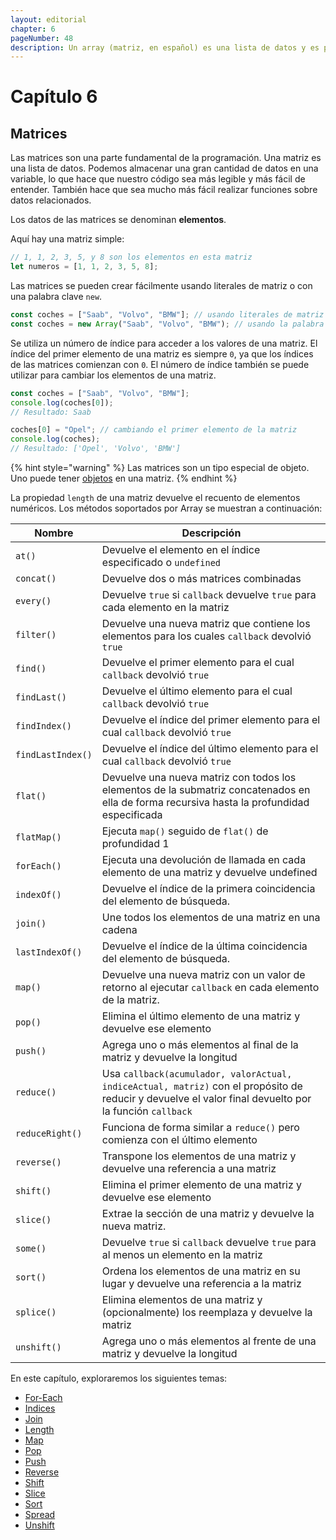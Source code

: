 ```yaml
---
layout: editorial
chapter: 6
pageNumber: 48
description: Un array (matriz, en español) es una lista de datos y es parte fundamental de la programación. Aquí podemos almacenar una gran cantidad de datos de diferentes tipos.
---
```


# Capítulo 6

## Matrices

Las matrices son una parte fundamental de la programación. Una matriz es una lista de datos. Podemos almacenar una gran cantidad de datos en una variable, lo que hace que nuestro código sea más legible y más fácil de entender. También hace que sea mucho más fácil realizar funciones sobre datos relacionados.

Los datos de las matrices se denominan **elementos**.

Aquí hay una matriz simple:

```javascript
// 1, 1, 2, 3, 5, y 8 son los elementos en esta matriz
let numeros = [1, 1, 2, 3, 5, 8];
```

Las matrices se pueden crear fácilmente usando literales de matriz o con una palabra clave `new`.

```javascript
const coches = ["Saab", "Volvo", "BMW"]; // usando literales de matriz
const coches = new Array("Saab", "Volvo", "BMW"); // usando la palabra clave new
```

Se utiliza un número de índice para acceder a los valores de una matriz. El índice del primer elemento de una matriz es siempre `0`, ya que los índices de las matrices comienzan con `0`. El número de índice también se puede utilizar para cambiar los elementos de una matriz.

```javascript
const coches = ["Saab", "Volvo", "BMW"];
console.log(coches[0]); 
// Resultado: Saab

coches[0] = "Opel"; // cambiando el primer elemento de la matriz
console.log(coches);
// Resultado: ['Opel', 'Volvo', 'BMW']
```

{% hint style="warning" %}
Las matrices son un tipo especial de objeto. Uno puede tener [objetos](../objects/) en una matriz.
{% endhint %}

La propiedad `length` de una matriz devuelve el recuento de elementos numéricos. Los métodos soportados por Array se muestran a continuación:

| Nombre            | Descripción                                                                                                                                             |
| ----------------- | ------------------------------------------------------------------------------------------------------------------------------------------------------- |
| `at()`            | Devuelve el elemento en el índice especificado o `undefined`                                                                                            |
| `concat()`        | Devuelve dos o más matrices combinadas                                                                                                                  |
| `every()`         | Devuelve `true` si `callback` devuelve `true` para cada elemento en la matriz                                                                           |
| `filter()`        | Devuelve una nueva matriz que contiene los elementos para los cuales `callback` devolvió `true`                                                         |
| `find()`          | Devuelve el primer elemento para el cual `callback` devolvió `true`                                                                                     |
| `findLast()`      | Devuelve el último elemento para el cual `callback` devolvió `true`                                                                                     |
| `findIndex()`     | Devuelve el índice del primer elemento para el cual `callback` devolvió `true`                                                                          |
| `findLastIndex()` | Devuelve el índice del último elemento para el cual `callback` devolvió `true`                                                                          |
| `flat()`          | Devuelve una nueva matriz con todos los elementos de la submatriz concatenados en ella de forma recursiva hasta la profundidad especificada             |
| `flatMap()`       | Ejecuta `map()` seguido de `flat()` de profundidad 1                                                                                                    |
| `forEach()`       | Ejecuta una devolución de llamada en cada elemento de una matriz y devuelve undefined                                                                   |
| `indexOf()`       | Devuelve el índice de la primera coincidencia del elemento de búsqueda.                                                                                 |
| `join()`          | Une todos los elementos de una matriz en una cadena                                                                                                     |
| `lastIndexOf()`   | Devuelve el índice de la última coincidencia del elemento de búsqueda.                                                                                  |
| `map()`           | Devuelve una nueva matriz con un valor de retorno al ejecutar `callback` en cada elemento de la matriz.                                                 |
| `pop()`           | Elimina el último elemento de una matriz y devuelve ese elemento                                                                                        |
| `push()`          | Agrega uno o más elementos al final de la matriz y devuelve la longitud                                                                                 |
| `reduce()`        | Usa `callback(acumulador, valorActual, indiceActual, matriz)` con el propósito de reducir y devuelve el valor final devuelto por la función `callback`  |
| `reduceRight()`   | Funciona de forma similar a `reduce()` pero comienza con el último elemento                                                                             |
| `reverse()`       | Transpone los elementos de una matriz y devuelve una referencia a una matriz                                                                            |
| `shift()`         | Elimina el primer elemento de una matriz y devuelve ese elemento                                                                                        |
| `slice()`         | Extrae la sección de una matriz y devuelve la nueva matriz.                                                                                             |
| `some()`          | Devuelve `true` si `callback` devuelve `true` para al menos un elemento en la matriz                                                                    |
| `sort()`          | Ordena los elementos de una matriz en su lugar y devuelve una referencia a la matriz                                                                    |
| `splice()`        | Elimina elementos de una matriz y (opcionalmente) los reemplaza y devuelve la matriz                                                                    |
| `unshift()`       | Agrega uno o más elementos al frente de una matriz y devuelve la longitud                                                                               |

En este capítulo, exploraremos los siguientes temas:

* [For-Each](./for-each.md)
* [Indices](./indices.md)
* [Join](./join.md)
* [Length](./length.md)
* [Map](./map.md)
* [Pop](./pop.md)
* [Push](./push.md)
* [Reverse](./reverse.md)
* [Shift](./shift.md)
* [Slice](./slice.md)
* [Sort](./sort.md)
* [Spread](./spread.md)
* [Unshift](./unshift.md)
